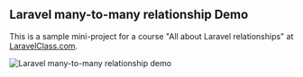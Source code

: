 ## Laravel many-to-many relationship Demo

This is a sample mini-project for a course "All about Laravel relationships" at [LaravelClass.com](https://laravelclass.com).

![Laravel many-to-many relationship demo](http://laraveldaily.com/wp-content/uploads/2017/08/laravel-relationships-many-to-many.png)

